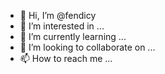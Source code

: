 - 👋 Hi, I’m @fendicy
- 👀 I’m interested in ...
- 🌱 I’m currently learning ...
- 💞️ I’m looking to collaborate on ...
- 📫 How to reach me ...

<!---
fendicy/fendicy is a ✨ special ✨ repository because its `README.md` (this file) appears on your GitHub profile.
You can click the Preview link to take a look at your changes.
--->
